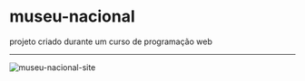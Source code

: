 # museu-nacional
 projeto criado durante um curso de programação web
 ***
![museu-nacional-site](https://user-images.githubusercontent.com/104375874/166161817-a94e4d42-4d19-413e-acbf-0e16167f1569.png)
